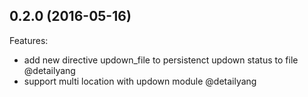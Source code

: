 ## 0.2.0 (2016-05-16)

Features:
  - add new directive updown_file to persistenct updown status to file @detailyang
  - support multi location with updown module @detailyang
